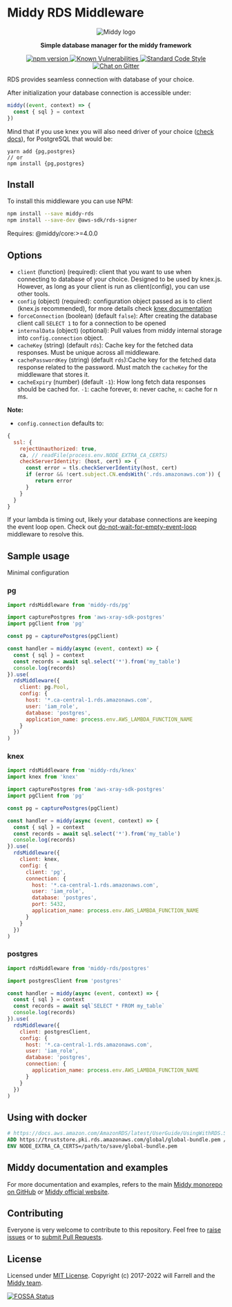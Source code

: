 # Middy RDS Middleware

<div align="center">
  <img alt="Middy logo" src="https://raw.githubusercontent.com/middyjs/middy/master/docs/img/middy-logo.png"/>
</div>

<div align="center">
  <p><strong>Simple database manager for the middy framework</strong></p>
</div>

<div align="center">
<p>
  <a href="http://badge.fury.io/js/%40willfarrell%2Fmiddy-rds">
    <img src="https://badge.fury.io/js/%40willfarrell%2Fmiddy-rds.svg" alt="npm version" style="max-width:100%;">
  </a>
  <a href="https://snyk.io/test/github/willfarrell/middy-rds">
    <img src="https://snyk.io/test/github/willfarrell/middy-rds/badge.svg" alt="Known Vulnerabilities" data-canonical-src="https://snyk.io/test/github/willfarrell/middy-rds" style="max-width:100%;">
  </a>
  <a href="https://standardjs.com/">
    <img src="https://img.shields.io/badge/code_style-standard-brightgreen.svg" alt="Standard Code Style"  style="max-width:100%;">
  </a>
  <a href="https://gitter.im/middyjs/Lobby">
    <img src="https://badges.gitter.im/gitterHQ/gitter.svg" alt="Chat on Gitter"  style="max-width:100%;">
  </a>
</p>
</div>

RDS provides seamless connection with database of your choice.

After initialization your database connection is accessible under:

```javascript
middy((event, context) => {
  const { sql } = context
})
```

Mind that if you use knex you will also need driver of your choice ([check docs](http://knexjs.org/#Installation-node)), for PostgreSQL that would be:

```
yarn add {pg,postgres}
// or
npm install {pg,postgres}
```

## Install

To install this middleware you can use NPM:

```bash
npm install --save middy-rds
npm install --save-dev @aws-sdk/rds-signer
```

Requires: @middy/core:>=4.0.0

## Options

- `client` (function) (required): client that you want to use when connecting to database of your choice. Designed to be used by knex.js. However, as long as your client is run as client(config), you can use other tools.
- `config` (object) (required): configuration object passed as is to client (knex.js recommended), for more details check [knex documentation](http://knexjs.org/#Installation-client)
- `forceConnection` (boolean) (default `false`): After creating the database client call `SELECT 1` to for a connection to be opened
- `internalData` (object) (optional): Pull values from middy internal storage into `config.connection` object.
- `cacheKey` (string) (default `rds`): Cache key for the fetched data responses. Must be unique across all middleware.
- `cachePasswordKey` (string) (default `rds`):Cache key for the fetched data response related to the password. Must match the `cacheKey` for the middleware that stores it.
- `cacheExpiry` (number) (default `-1`): How long fetch data responses should be cached for. `-1`: cache forever, `0`: never cache, `n`: cache for n ms.

**Note:**

- `config.connection` defaults to:

```javascript
{
  ssl: {
    rejectUnauthorized: true,
    ca, // readFile(process.env.NODE_EXTRA_CA_CERTS)
    checkServerIdentity: (host, cert) => {
      const error = tls.checkServerIdentity(host, cert)
      if (error && !cert.subject.CN.endsWith('.rds.amazonaws.com')) {
         return error
      }
    }
  }
}
```

If your lambda is timing out, likely your database connections are keeping the event loop open. Check out [do-not-wait-for-empty-event-loop](https://github.com/middyjs/middy/tree/master/packages/do-not-wait-for-empty-event-loop) middleware to resolve this.

## Sample usage

Minimal configuration

### pg

```javascript
import rdsMiddleware from 'middy-rds/pg'

import capturePostgres from 'aws-xray-sdk-postgres'
import pgClient from 'pg'

const pg = capturePostgres(pgClient)

const handler = middy(async (event, context) => {
  const { sql } = context
  const records = await sql.select('*').from('my_table')
  console.log(records)
}).use(
  rdsMiddleware({
    client: pg.Pool,
    config: {
      host: '*.ca-central-1.rds.amazonaws.com',
      user: 'iam_role',
      database: 'postgres',
      application_name: process.env.AWS_LAMBDA_FUNCTION_NAME
    }
  })
)
```

### knex

```javascript
import rdsMiddleware from 'middy-rds/knex'
import knex from 'knex'

import capturePostgres from 'aws-xray-sdk-postgres'
import pgClient from 'pg'

const pg = capturePostgres(pgClient)

const handler = middy(async (event, context) => {
  const { sql } = context
  const records = await sql.select('*').from('my_table')
  console.log(records)
}).use(
  rdsMiddleware({
    client: knex,
    config: {
      client: 'pg',
      connection: {
        host: '*.ca-central-1.rds.amazonaws.com',
        user: 'iam_role',
        database: 'postgres',
        port: 5432,
        application_name: process.env.AWS_LAMBDA_FUNCTION_NAME
      }
    }
  })
)
```

### postgres

```javascript
import rdsMiddleware from 'middy-rds/postgres'

import postgresClient from 'postgres'

const handler = middy(async (event, context) => {
  const { sql } = context
  const records = await sql`SELECT * FROM my_table`
  console.log(records)
}).use(
  rdsMiddleware({
    client: postgresClient,
    config: {
      host: '*.ca-central-1.rds.amazonaws.com',
      user: 'iam_role',
      database: 'postgres',
      connection: {
        application_name: process.env.AWS_LAMBDA_FUNCTION_NAME
      }
    }
  })
)
```

## Using with docker

```Dockerfile
# https://docs.aws.amazon.com/AmazonRDS/latest/UserGuide/UsingWithRDS.SSL.html
ADD https://truststore.pki.rds.amazonaws.com/global/global-bundle.pem /path/to/save/
ENV NODE_EXTRA_CA_CERTS=/path/to/save/global-bundle.pem
```

## Middy documentation and examples

For more documentation and examples, refers to the main [Middy monorepo on GitHub](https://github.com/middyjs/middy) or [Middy official website](https://middy.js.org).

## Contributing

Everyone is very welcome to contribute to this repository. Feel free to [raise issues](https://github.com/middyjs/middy/issues) or to [submit Pull Requests](https://github.com/middyjs/middy/pulls).

## License

Licensed under [MIT License](LICENSE). Copyright (c) 2017-2022 will Farrell and the [Middy team](https://github.com/middyjs/middy/graphs/contributors).

<a href="https://app.fossa.io/projects/git%2Bgithub.com%2Fmiddyjs%2Fmiddy?ref=badge_large">
  <img src="https://app.fossa.io/api/projects/git%2Bgithub.com%2Fmiddyjs%2Fmiddy.svg?type=large" alt="FOSSA Status"  style="max-width:100%;">
</a>
